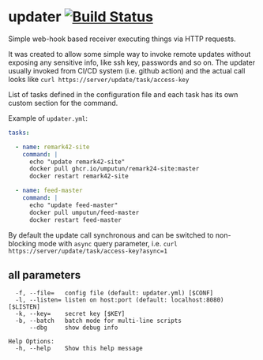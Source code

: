 # updater  [![Build Status](https://github.com/umputun/updater/workflows/build/badge.svg)](https://github.com/umputun/updater/actions)

Simple web-hook based receiver executing things via HTTP requests.

It was created to allow some simple way to invoke remote updates without exposing any sensitive info, like ssh key, passwords and so on. The updater usually invoked from CI/CD system (i.e. github action) and the actual call looks like `curl https://server/update/task/access-key`

List of tasks defined in the configuration file and each task has its own custom section for the command.

Example of `updater.yml`:

```yaml
tasks:

  - name: remark42-site
    command: |
      echo "update remark42-site"
      docker pull ghcr.io/umputun/remark24-site:master
      docker restart remark42-site

  - name: feed-master
    command: |
      echo "update feed-master"
      docker pull umputun/feed-master
      docker restart feed-master
```

By default the update call synchronous and can be switched to non-blocking mode with `async` query parameter, i.e. `curl https://server/update/task/access-key?async=1`

## all parameters

```
  -f, --file=   config file (default: updater.yml) [$CONF]
  -l, --listen= listen on host:port (default: localhost:8080) [$LISTEN]
  -k, --key=    secret key [$KEY]
  -b, --batch   batch mode for multi-line scripts
      --dbg     show debug info

Help Options:
  -h, --help    Show this help message

```